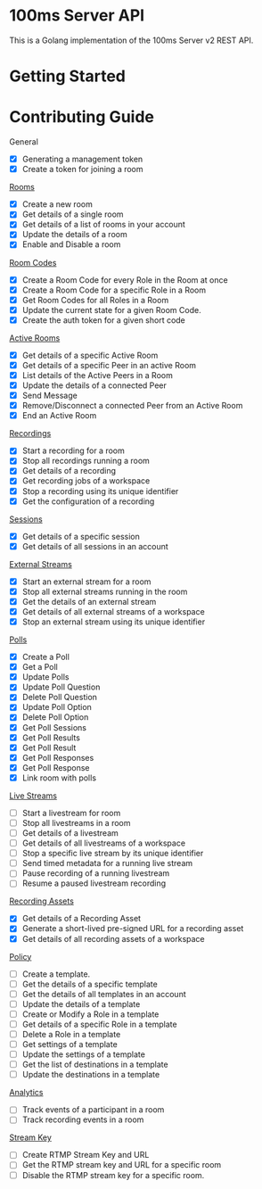 # 100ms Server API

This is a Golang implementation of the 100ms Server v2 REST API.

# Getting Started

# Contributing Guide

General

- [x] Generating a management token
- [x] Create a token for joining a room

[Rooms](https://www.100ms.live/docs/server-side/v2/api-reference/Rooms/overview)

- [x] Create a new room
- [x] Get details of a single room
- [x] Get details of a list of rooms in your account
- [x] Update the details of a room
- [x] Enable and Disable a room

[Room Codes](https://www.100ms.live/docs/server-side/v2/api-reference/room-codes/room-code-overview)

- [x] Create a Room Code for every Role in the Room at once
- [x] Create a Room Code for a specific Role in a Room
- [x] Get Room Codes for all Roles in a Room
- [x] Update the current state for a given Room Code.
- [x] Create the auth token for a given short code

[Active Rooms](https://www.100ms.live/docs/server-side/v2/api-reference/active-rooms/overview)

- [x] Get details of a specific Active Room
- [x] Get details of a specific Peer in an active Room
- [x] List details of the Active Peers in a Room
- [x] Update the details of a connected Peer
- [x] Send Message
- [x] Remove/Disconnect a connected Peer from an Active Room
- [x] End an Active Room

[Recordings](https://www.100ms.live/docs/server-side/v2/api-reference/recordings/overview)

- [x] Start a recording for a room
- [x] Stop all recordings running a room
- [x] Get details of a recording
- [x] Get recording jobs of a workspace
- [x] Stop a recording using its unique identifier
- [x] Get the configuration of a recording

[Sessions](https://www.100ms.live/docs/server-side/v2/api-reference/Sessions/object)

- [x] Get details of a specific session
- [x] Get details of all sessions in an account

[External Streams](https://www.100ms.live/docs/server-side/v2/api-reference/external-streams/overview)

- [x] Start an external stream for a room
- [x] Stop all external streams running in the room
- [x] Get the details of an external stream
- [x] Get details of all external streams of a workspace
- [x] Stop an external stream using its unique identifier

[Polls](https://www.100ms.live/docs/server-side/v2/api-reference/polls/overview)

- [x] Create a Poll
- [x] Get a Poll
- [x] Update Polls
- [x] Update Poll Question
- [x] Delete Poll Question
- [x] Update Poll Option
- [x] Delete Poll Option
- [x] Get Poll Sessions
- [x] Get Poll Results
- [x] Get Poll Result
- [x] Get Poll Responses
- [x] Get Poll Response
- [x] Link room with polls

[Live Streams](https://www.100ms.live/docs/server-side/v2/api-reference/live-streams/overview)

- [ ] Start a livestream for room
- [ ] Stop all livestreams in a room
- [ ] Get details of a livestream
- [ ] Get details of all livestreams of a workspace
- [ ] Stop a specific live stream by its unique identifier
- [ ] Send timed metadata for a running live stream
- [ ] Pause recording of a running livestream
- [ ] Resume a paused livestream recording

[Recording Assets](https://www.100ms.live/docs/server-side/v2/api-reference/recording-assets/overview)

- [x] Get details of a Recording Asset
- [x] Generate a short-lived pre-signed URL for a recording asset
- [x] Get details of all recording assets of a workspace

[Policy](https://www.100ms.live/docs/server-side/v2/api-reference/policy/template-object)

- [ ] Create a template.
- [ ] Get the details of a specific template
- [ ] Get the details of all templates in an account
- [ ] Update the details of a template
- [ ] Create or Modify a Role in a template
- [ ] Get details of a specific Role in a template
- [ ] Delete a Role in a template
- [ ] Get settings of a template
- [ ] Update the settings of a template
- [ ] Get the list of destinations in a template
- [ ] Update the destinations in a template

[Analytics](https://www.100ms.live/docs/server-side/v2/api-reference/analytics/overview)

- [ ] Track events of a participant in a room
- [ ] Track recording events in a room

[Stream Key](https://www.100ms.live/docs/server-side/v2/api-reference/stream-key/overview)

- [ ] Create RTMP Stream Key and URL
- [ ] Get the RTMP stream key and URL for a specific room
- [ ] Disable the RTMP stream key for a specific room.
